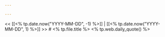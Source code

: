 ```yaml
---

---
```


<< [[<% tp.date.now("YYYY-MM-DD", -1) %>]] | [[<% tp.date.now("YYYY-MM-DD", 1) %>]] >> # <% tp.file.title %> <% tp.web.daily_quote() %>
